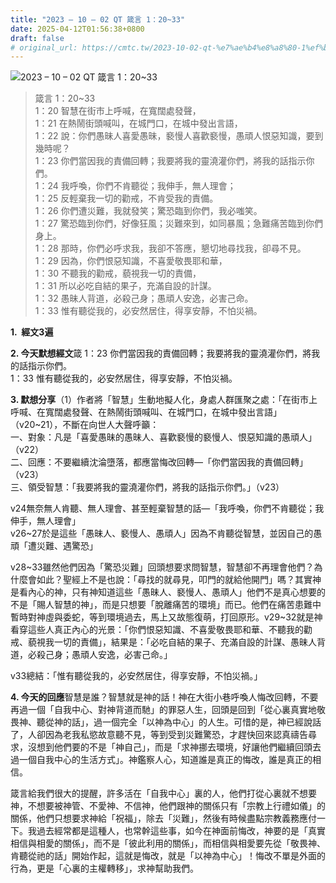 ```yaml
---
title: "2023 – 10 – 02 QT 箴言 1：20~33"
date: 2025-04-12T01:56:38+0800
draft: false
# original_url: https://cmtc.tw/2023-10-02-qt-%e7%ae%b4%e8%a8%80-1%ef%bc%9a2033
---
```


![2023 – 10 – 02 QT  箴言 1：20\~33](/images/qt.jpg  "2023 – 10 – 02 QT  箴言 1：20\~33")

> 箴言 1：20\~33  
> 1：20 智慧在街市上呼喊，在寬闊處發聲，  
> 1：21 在熱鬧街頭喊叫，在城門口，在城中發出言語，  
> 1：22 說：你們愚昧人喜愛愚昧，褻慢人喜歡褻慢，愚頑人恨惡知識，要到幾時呢？  
> 1：23 你們當因我的責備回轉；我要將我的靈澆灌你們，將我的話指示你們。  
> 1：24 我呼喚，你們不肯聽從；我伸手，無人理會；  
> 1：25 反輕棄我一切的勸戒，不肯受我的責備。  
> 1：26 你們遭災難，我就發笑；驚恐臨到你們，我必嗤笑。  
> 1：27 驚恐臨到你們，好像狂風；災難來到，如同暴風；急難痛苦臨到你們身上。  
> 1：28 那時，你們必呼求我，我卻不答應，懇切地尋找我，卻尋不見。  
> 1：29 因為，你們恨惡知識，不喜愛敬畏耶和華，  
> 1：30 不聽我的勸戒，藐視我一切的責備，  
> 1：31 所以必吃自結的果子，充滿自設的計謀。  
> 1：32 愚昧人背道，必殺己身；愚頑人安逸，必害己命。  
> 1：33 惟有聽從我的，必安然居住，得享安靜，不怕災禍。

**1.  經文3遍**

**2. 今天默想經文**箴 1：23 你們當因我的責備回轉；我要將我的靈澆灌你們，將我的話指示你們。  
1：33 惟有聽從我的，必安然居住，得享安靜，不怕災禍。

**3. 默想分享**（1）作者將「智慧」生動地擬人化，身處人群匯聚之處：「在街市上呼喊、在寬闊處發聲、在熱鬧街頭喊叫、在城門口，在城中發出言語」（v20\~21），不斷在向世人大聲呼籲：  
一、對象：凡是「喜愛愚昧的愚昧人、喜歡褻慢的褻慢人、恨惡知識的愚頑人」（v22）  
二、回應：不要繼續沈淪墮落，都應當悔改回轉—「你們當因我的責備回轉」（v23）  
三、領受智慧：「我要將我的靈澆灌你們，將我的話指示你們。」（v23）

v24無奈無人肯聽、無人理會、甚至輕棄智慧的話—「我呼喚，你們不肯聽從；我伸手，無人理會」  
v26\~27於是這些「愚昧人、褻慢人、愚頑人」因為不肯聽從智慧，並因自己的愚頑「遭災難、遇驚恐」

v28\~33雖然他們因為「驚恐災難」回頭想要求問智慧，智慧卻不再理會他們？為什麼會如此？聖經上不是也說：「尋找的就尋見，叩門的就給他開門」嗎？其實神是看內心的神，只有神知道這些「愚昧人、褻慢人、愚頑人」他們不是真心想要的不是「賜人智慧的神」，而是只想要「脫離痛苦的環境」而已。他們在痛苦患難中暫時對神虛與委蛇，等到環境過去，馬上又故態復萌，打回原形。v29\~32就是神看穿這些人真正內心的光景：「你們恨惡知識、不喜愛敬畏耶和華、不聽我的勸戒、藐視我一切的責備」，結果是：「必吃自結的果子、充滿自設的計謀、愚昧人背道，必殺己身；愚頑人安逸，必害己命。」

v33總結：「惟有聽從我的，必安然居住，得享安靜，不怕災禍。」

**4. 今天的回應**智慧是誰？智慧就是神的話！神在大街小巷呼喚人悔改回轉，不要再過一個「自我中心、對神背道而馳」的罪惡人生，回頭是回到「從心裏真實地敬畏神、聽從神的話」，過一個完全「以神為中心」的人生。可惜的是，神已經說話了，人卻因為老我私慾故意聽不見，等到受到災難驚恐，才趕快回來認真禱告尋求，沒想到他們要的不是「神自己」，而是「求神挪去環境，好讓他們繼續回頭去過一個自我中心的生活方式」。神鑑察人心，知道誰是真正的悔改，誰是真正的相信。

箴言給我們很大的提醒，許多活在「自我中心」裏的人，他們打從心裏就不想要神，不想要被神管、不愛神、不信神，他們跟神的關係只有「宗教上行禮如儀」的關係，他們只想要求神給「祝福」，除去「災難」，然後有時候盡點宗教義務應付一下。我過去經常都是這種人，也常幹這些事，如今在神面前悔改，神要的是「真實相信與相愛的關係」，而不是「彼此利用的關係」，而相信與相愛要先從「敬畏神、肯聽從祂的話」開始作起，這就是悔改，就是「以神為中心」！悔改不單是外面的行為，更是「心裏的主權轉移」，求神幫助我們。
